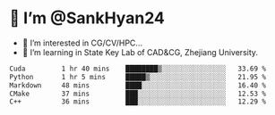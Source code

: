 # 👋 I’m @SankHyan24

- 👀 I’m interested in CG/CV/HPC...
- 🌱 I’m learning in State Key Lab of CAD&CG, Zhejiang University.

<!---
SankHyan24/SankHyan24 is a ✨ special ✨ repository because its `README.md` (this file) appears on your GitHub profile.
You can click the Preview link to take a look at your changes.
--->
<!--START_SECTION:waka-->

```txt
Cuda         1 hr 40 mins    ████████▒░░░░░░░░░░░░░░░░   33.69 %
Python       1 hr 5 mins     █████▒░░░░░░░░░░░░░░░░░░░   21.95 %
Markdown     48 mins         ████░░░░░░░░░░░░░░░░░░░░░   16.40 %
CMake        37 mins         ███░░░░░░░░░░░░░░░░░░░░░░   12.53 %
C++          36 mins         ███░░░░░░░░░░░░░░░░░░░░░░   12.29 %
```

<!--END_SECTION:waka-->
